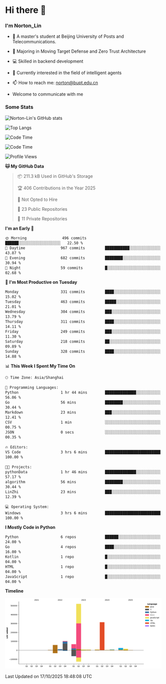 
# Hi there 👋

### I'm Norton_Lin
- 🏫 A master's student at Beijing University of Posts and Telecommunications.
- 🌱 Majoring in Moving Target Defense and Zero Trust Architecture
- 💻 Skilled in backend development
- 🤖 Currently interested in the field of intelligent agents
- 📫 How to reach me: [norton@bupt.edu.cn](mailto:norton@bupt.edu.cn)

- Welcome to communicate with me

### Some Stats
![Norton-Lin's GitHub stats](https://github-readme-stats.vercel.app/api?username=Norton-Lin&count_private=true&show_icons=true&theme=radical)

![Top Langs](https://github-readme-stats.vercel.app/api/top-langs/?username=Norton-Lin&langs_count=10&layout=compact)

![Code Time](https://github-readme-stats.vercel.app/api/wakatime?username=Norton_Lin)

<!--START_SECTION:waka-->
![Code Time](http://img.shields.io/badge/Code%20Time-1%2C030%20hrs%2029%20mins-blue)

![Profile Views](http://img.shields.io/badge/Profile%20Views-0-blue)

**🐱 My GitHub Data** 

> 📦 211.3 kB Used in GitHub's Storage 
 > 
> 🏆 406 Contributions in the Year 2025
 > 
> 🚫 Not Opted to Hire
 > 
> 📜 23 Public Repositories 
 > 
> 🔑 11 Private Repositories 
 > 
**I'm an Early 🐤** 

```text
🌞 Morning                496 commits         ██████░░░░░░░░░░░░░░░░░░░   22.50 % 
🌆 Daytime                967 commits         ███████████░░░░░░░░░░░░░░   43.87 % 
🌃 Evening                682 commits         ████████░░░░░░░░░░░░░░░░░   30.94 % 
🌙 Night                  59 commits          █░░░░░░░░░░░░░░░░░░░░░░░░   02.68 % 
```
📅 **I'm Most Productive on Tuesday** 

```text
Monday                   331 commits         ████░░░░░░░░░░░░░░░░░░░░░   15.02 % 
Tuesday                  463 commits         █████░░░░░░░░░░░░░░░░░░░░   21.01 % 
Wednesday                304 commits         ███░░░░░░░░░░░░░░░░░░░░░░   13.79 % 
Thursday                 311 commits         ████░░░░░░░░░░░░░░░░░░░░░   14.11 % 
Friday                   249 commits         ███░░░░░░░░░░░░░░░░░░░░░░   11.30 % 
Saturday                 218 commits         ██░░░░░░░░░░░░░░░░░░░░░░░   09.89 % 
Sunday                   328 commits         ████░░░░░░░░░░░░░░░░░░░░░   14.88 % 
```


📊 **This Week I Spent My Time On** 

```text
🕑︎ Time Zone: Asia/Shanghai

💬 Programming Languages: 
Python                   1 hr 44 mins        ██████████████░░░░░░░░░░░   56.06 % 
Go                       56 mins             ████████░░░░░░░░░░░░░░░░░   30.44 % 
Markdown                 23 mins             ███░░░░░░░░░░░░░░░░░░░░░░   12.41 % 
CSV                      1 min               ░░░░░░░░░░░░░░░░░░░░░░░░░   00.75 % 
JSON                     0 secs              ░░░░░░░░░░░░░░░░░░░░░░░░░   00.35 % 

🔥 Editors: 
VS Code                  3 hrs 6 mins        █████████████████████████   100.00 % 

🐱‍💻 Projects: 
pythonData               1 hr 46 mins        ██████████████░░░░░░░░░░░   57.17 % 
algorithm                56 mins             ████████░░░░░░░░░░░░░░░░░   30.44 % 
LinZhi                   23 mins             ███░░░░░░░░░░░░░░░░░░░░░░   12.39 % 

💻 Operating System: 
Windows                  3 hrs 6 mins        █████████████████████████   100.00 % 
```

**I Mostly Code in Python** 

```text
Python                   6 repos             ██████░░░░░░░░░░░░░░░░░░░   24.00 % 
Go                       4 repos             ████░░░░░░░░░░░░░░░░░░░░░   16.00 % 
Kotlin                   1 repo              █░░░░░░░░░░░░░░░░░░░░░░░░   04.00 % 
HTML                     1 repo              █░░░░░░░░░░░░░░░░░░░░░░░░   04.00 % 
JavaScript               1 repo              █░░░░░░░░░░░░░░░░░░░░░░░░   04.00 % 
```



**Timeline**

![Lines of Code chart](https://raw.githubusercontent.com/Norton-Lin/Norton-Lin/main/assets/bar_graph.png)


 Last Updated on 17/10/2025 18:48:08 UTC
<!--END_SECTION:waka-->
